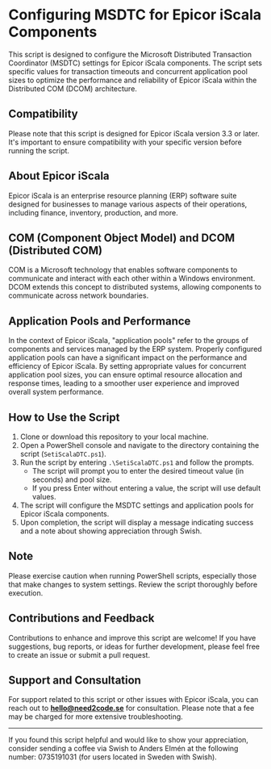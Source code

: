 # Configuring MSDTC for Epicor iScala Components

This script is designed to configure the Microsoft Distributed Transaction Coordinator (MSDTC) settings for Epicor iScala components. The script sets specific values for transaction timeouts and concurrent application pool sizes to optimize the performance and reliability of Epicor iScala within the Distributed COM (DCOM) architecture.

## Compatibility

Please note that this script is designed for Epicor iScala version 3.3 or later. It's important to ensure compatibility with your specific version before running the script.

## About Epicor iScala

Epicor iScala is an enterprise resource planning (ERP) software suite designed for businesses to manage various aspects of their operations, including finance, inventory, production, and more.

## COM (Component Object Model) and DCOM (Distributed COM)

COM is a Microsoft technology that enables software components to communicate and interact with each other within a Windows environment. DCOM extends this concept to distributed systems, allowing components to communicate across network boundaries.

## Application Pools and Performance

In the context of Epicor iScala, "application pools" refer to the groups of components and services managed by the ERP system. Properly configured application pools can have a significant impact on the performance and efficiency of Epicor iScala. By setting appropriate values for concurrent application pool sizes, you can ensure optimal resource allocation and response times, leading to a smoother user experience and improved overall system performance.

## How to Use the Script

1. Clone or download this repository to your local machine.
2. Open a PowerShell console and navigate to the directory containing the script (`SetiScalaDTC.ps1`).
3. Run the script by entering `.\SetiScalaDTC.ps1` and follow the prompts.
   - The script will prompt you to enter the desired timeout value (in seconds) and pool size.
   - If you press Enter without entering a value, the script will use default values.
4. The script will configure the MSDTC settings and application pools for Epicor iScala components.
5. Upon completion, the script will display a message indicating success and a note about showing appreciation through Swish.

## Note

Please exercise caution when running PowerShell scripts, especially those that make changes to system settings. Review the script thoroughly before execution.

## Contributions and Feedback

Contributions to enhance and improve this script are welcome! If you have suggestions, bug reports, or ideas for further development, please feel free to create an issue or submit a pull request.

## Support and Consultation

For support related to this script or other issues with Epicor iScala, you can reach out to **hello@need2code.se** for consultation. Please note that a fee may be charged for more extensive troubleshooting.


---

If you found this script helpful and would like to show your appreciation, consider sending a coffee via Swish to Anders Elmén at the following number: 0735191031 (for users located in Sweden with Swish).
